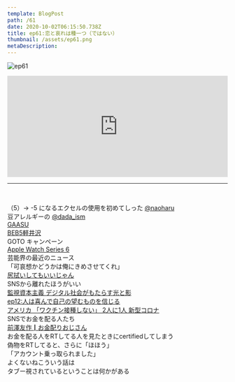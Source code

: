 ```yaml
---  
template: BlogPost  
path: /61
date: 2020-10-02T06:15:50.738Z  
title: ep61:恋と哀れは種一つ（ではない）
thumbnail: /assets/ep61.png
metaDescription:  
---  
```

![ep61](/assets/ep61.png)  

<iframe src="https://open.spotify.com/embed/episode/5V5fXzov5aDztK08HAjrxt" width="100%" height="232" frameBorder="0" allowfullscreen="" allow="autoplay; clipboard-write; encrypted-media; fullscreen; picture-in-picture"></iframe>

***
  
</br>

（5）→ -5 になるエクセルの使用を初めてしった [@naoharu](https://twitter.com/naoharu)  
豆アレルギーの [@dada_ism](https://twitter.com/dada_ism)  
[GAASU](https://www.itmedia.co.jp/business/articles/2009/29/news106.html)  
[BEB5軽井沢](https://www.hoshinoresorts.com/resortsandhotels/omobeb/beb/5karuizawa.html)  
GOTO キャンペーン  
[Apple Watch Series 6](https://www.apple.com/jp/apple-watch-series-6/)  
芸能界の最近のニュース  
「可哀想かどうかは俺にきめさせてくれ」  
[尻拭いしてもいいじゃん](https://twitter.com/naoharu/status/1297463310351245313)  
SNSから離れたほうがいい  
[監視資本主義 デジタル社会がもたらす光と影](https://www.netflix.com/title/81254224)  
[ep12:人は喜んで自己の望むものを信じる](https://jamming.fm/12)  
[アメリカ 「ワクチン接種しない」 2人に1人 新型コロナ](https://www3.nhk.or.jp/news/html/20200930/k10012640561000.html)  
SNSでお金を配る人たち  
[前澤友作┃お金配りおじさん](https://twitter.com/yousuck2020)  
お金を配る人をRTしてる人を見たときにcertifiedしてしまう  
偽物をRTしてると、さらに「ほほう」  
「アカウント乗っ取られました」  
よくないねこういう話は  
タブー視されているということは何かがある  